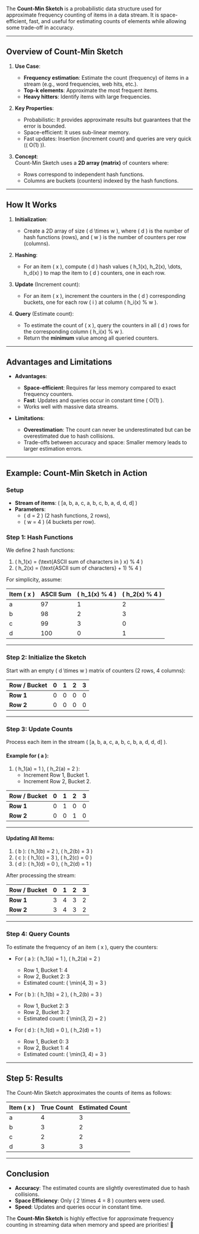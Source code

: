 The **Count-Min Sketch** is a probabilistic data structure used for approximate frequency counting of items in a data stream. It is space-efficient, fast, and useful for estimating counts of elements while allowing some trade-off in accuracy.

---

## **Overview of Count-Min Sketch**

1. **Use Case**:  
   - **Frequency estimation**: Estimate the count (frequency) of items in a stream (e.g., word frequencies, web hits, etc.).
   - **Top-k elements**: Approximate the most frequent items.
   - **Heavy hitters**: Identify items with large frequencies.

2. **Key Properties**:
   - Probabilistic: It provides approximate results but guarantees that the error is bounded.
   - Space-efficient: It uses sub-linear memory.
   - Fast updates: Insertion (increment count) and queries are very quick (\( O(1) \)).

3. **Concept**:  
   Count-Min Sketch uses a **2D array (matrix)** of counters where:
   - Rows correspond to independent hash functions.
   - Columns are buckets (counters) indexed by the hash functions.

---

## **How It Works**

1. **Initialization**:  
   - Create a 2D array of size \( d \times w \), where \( d \) is the number of hash functions (rows), and \( w \) is the number of counters per row (columns).  

2. **Hashing**:  
   - For an item \( x \), compute \( d \) hash values \( h_1(x), h_2(x), \dots, h_d(x) \) to map the item to \( d \) counters, one in each row.

3. **Update** (Increment count):  
   - For an item \( x \), increment the counters in the \( d \) corresponding buckets, one for each row \( i \) at column \( h_i(x) \% w \).

4. **Query** (Estimate count):  
   - To estimate the count of \( x \), query the counters in all \( d \) rows for the corresponding column \( h_i(x) \% w \).
   - Return the **minimum** value among all queried counters.

---

## **Advantages and Limitations**

- **Advantages**:
  - **Space-efficient**: Requires far less memory compared to exact frequency counters.
  - **Fast**: Updates and queries occur in constant time \( O(1) \).
  - Works well with massive data streams.

- **Limitations**:
  - **Overestimation**: The count can never be underestimated but can be overestimated due to hash collisions.
  - Trade-offs between accuracy and space: Smaller memory leads to larger estimation errors.

---

## **Example: Count-Min Sketch in Action**

### **Setup**

- **Stream of items**: \( [a, b, a, c, a, b, c, b, a, d, d, d] \)
- **Parameters**:
  - \( d = 2 \) (2 hash functions, 2 rows),
  - \( w = 4 \) (4 buckets per row).

### **Step 1: Hash Functions**

We define 2 hash functions:

1. \( h_1(x) = (\text{ASCII sum of characters in } x) \% 4 \)
2. \( h_2(x) = (\text{ASCII sum of characters} + 1) \% 4 \)

For simplicity, assume:

| Item \( x \) | ASCII Sum | \( h_1(x) \% 4 \) | \( h_2(x) \% 4 \) |
|--------------|-----------|-------------------|-------------------|
| a            | 97        | 1                 | 2                 |
| b            | 98        | 2                 | 3                 |
| c            | 99        | 3                 | 0                 |
| d            | 100       | 0                 | 1                 |

---

### **Step 2: Initialize the Sketch**

Start with an empty \( d \times w \) matrix of counters (2 rows, 4 columns):

| Row / Bucket | 0  | 1  | 2  | 3  |
|--------------|----|----|----|----|
| **Row 1**    | 0  | 0  | 0  | 0  |
| **Row 2**    | 0  | 0  | 0  | 0  |

---

### **Step 3: Update Counts**

Process each item in the stream \( [a, b, a, c, a, b, c, b, a, d, d, d] \).

#### Example for \( a \):
1. \( h_1(a) = 1 \), \( h_2(a) = 2 \):
   - Increment Row 1, Bucket 1.
   - Increment Row 2, Bucket 2.

| Row / Bucket | 0  | 1  | 2  | 3  |
|--------------|----|----|----|----|
| **Row 1**    | 0  | 1  | 0  | 0  |
| **Row 2**    | 0  | 0  | 1  | 0  |

---

#### Updating All Items:

1. \( b \): \( h_1(b) = 2 \), \( h_2(b) = 3 \)
2. \( c \): \( h_1(c) = 3 \), \( h_2(c) = 0 \)
3. \( d \): \( h_1(d) = 0 \), \( h_2(d) = 1 \)

After processing the stream:

| Row / Bucket | 0  | 1  | 2  | 3  |
|--------------|----|----|----|----|
| **Row 1**    | 3  | 4  | 3  | 2  |
| **Row 2**    | 3  | 4  | 3  | 2  |

---

### **Step 4: Query Counts**

To estimate the frequency of an item \( x \), query the counters:

- For \( a \): \( h_1(a) = 1 \), \( h_2(a) = 2 \)
  - Row 1, Bucket 1: 4  
  - Row 2, Bucket 2: 3  
  - Estimated count: \( \min(4, 3) = 3 \)

- For \( b \): \( h_1(b) = 2 \), \( h_2(b) = 3 \)
  - Row 1, Bucket 2: 3  
  - Row 2, Bucket 3: 2  
  - Estimated count: \( \min(3, 2) = 2 \)

- For \( d \): \( h_1(d) = 0 \), \( h_2(d) = 1 \)
  - Row 1, Bucket 0: 3  
  - Row 2, Bucket 1: 4  
  - Estimated count: \( \min(3, 4) = 3 \)

---

## **Step 5: Results**

The Count-Min Sketch approximates the counts of items as follows:

| Item \( x \) | True Count | Estimated Count |
|--------------|------------|-----------------|
| a            | 4          | 3               |
| b            | 3          | 2               |
| c            | 2          | 2               |
| d            | 3          | 3               |

---

## **Conclusion**

- **Accuracy**: The estimated counts are slightly overestimated due to hash collisions.
- **Space Efficiency**: Only \( 2 \times 4 = 8 \) counters were used.
- **Speed**: Updates and queries occur in constant time.

The **Count-Min Sketch** is highly effective for approximate frequency counting in streaming data when memory and speed are priorities! 🚀
